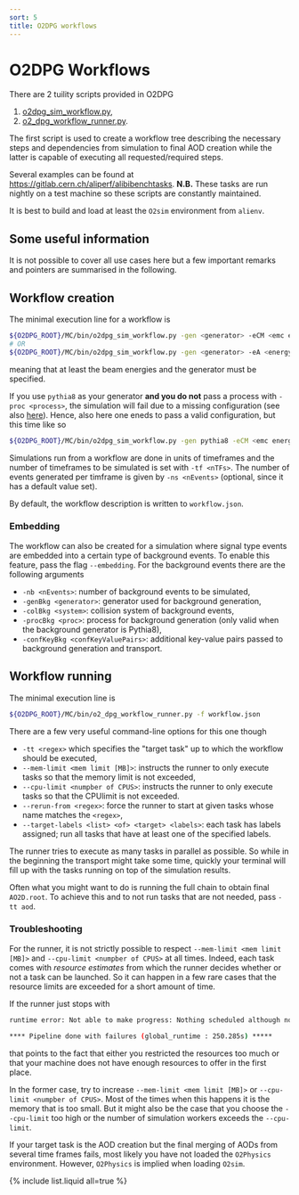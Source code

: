 ```yaml
---
sort: 5
title: O2DPG workflows
---
```


# O2DPG Workflows

There are 2 tuility scripts provided in O2DPG
1. [o2dpg_sim_workflow.py](https://github.com/AliceO2Group/O2DPG/blob/master/MC/bin/o2dpg_sim_workflow.py),
1. [o2_dpg_workflow_runner.py](https://github.com/AliceO2Group/O2DPG/blob/master/MC/bin/o2_dpg_workflow_runner.py).

The first script is used to create a workflow tree describing the necessary steps and dependencies from simulation to final AOD creation while the latter is capable of executing all requested/required steps.

Several examples can be found at <https://gitlab.cern.ch/aliperf/alibibenchtasks>. **N.B.** These tasks are run nightly on a test machine so these scripts are constantly maintained.

It is best to build and load at least the `O2sim` environment from `alienv`.

## Some useful information

It is not possible to cover all use cases here but a few important remarks and pointers are summarised in the following.

## Workflow creation

The minimal execution line for a workflow is
```bash
${O2DPG_ROOT}/MC/bin/o2dpg_sim_workflow.py -gen <generator> -eCM <emc energy  [GeV]>
# OR
${O2DPG_ROOT}/MC/bin/o2dpg_sim_workflow.py -gen <generator> -eA <energy of first incoming beam [GeV]> -eB <energy of second incoming beam [GEV]>
```
meaning that at least the beam energies and the generator must be specified.

If you use `pythia8` as your generator **and you do not** pass a process with `-proc <process>`, the simulation will fail due to a missing configuration (see also [here](../generators/generatorso2.md#pythia8)). Hence, also here one eneds to pass a valid configuration, but this time like so
```bash
${O2DPG_ROOT}/MC/bin/o2dpg_sim_workflow.py -gen pythia8 -eCM <emc energy  [GeV]> -confKey "GeneratorPythia8.config=<path/to/config>"
```

Simulations run from a workflow are done in units of timeframes and the number of timeframes to be simulated is set with `-tf <nTFs>`. The number of events generated per timframe is given by `-ns <nEvents>` (optional, since it has a default value set).

By default, the workflow description is written to `workflow.json`.

### Embedding

The workflow can also be created for a simulation where signal type events are embedded into a certain type of background events. To enable this feature, pass the flag `--embedding`. For the background events there are the following arguments
* `-nb <nEvents>`: number of background events to be simulated,
* `-genBkg <generator>`: generator used for background generation,
* `-colBkg <system>`: collision system of background events,
* `-procBkg <proc>`: process for background generation (only valid when the background generator is Pythia8),
* `-confKeyBkg <confKeyValuePairs>`: additional key-value pairs passed to background generation and transport.

## Workflow running

The minimal execution line is
```bash
${O2DPG_ROOT}/MC/bin/o2_dpg_workflow_runner.py -f workflow.json
```
There are a few very useful command-line options for this one though
* `-tt <regex>` which specifies the "target task" up to which the workflow should be executed,
* `--mem-limit <mem limit [MB]>`: instructs the runner to only execute tasks so that the memory limit is not exceeded,
* `--cpu-limit <numpber of CPUS>`: instructs the runner to only execute tasks so that the CPUlimit is not exceeded.
* `--rerun-from <regex>`: force the runner to start at given tasks whose name matches the `<regex>`,
* `--target-labels <list> <of> <target> <labels>`: each task has labels assigned; run all tasks that have at least one of the specified labels.

The runner tries to execute as many tasks in parallel as possible. So while in the beginning the transport might take some time, quickly your terminal will fill up with the tasks running on top of the simulation results.

Often what you might want to do is running the full chain to obtain final `AO2D.root`. To achieve this and to not run tasks that are not needed, pass `-tt aod`.

### Troubleshooting

For the runner, it is not strictly possible to respect `--mem-limit <mem limit [MB]>` and `--cpu-limit <numpber of CPUS>` at all times. Indeed, each task comes with *resource estimates* from which the runner decides whether or not a task can be launched. So it can happen in a few rare cases that the resource limits are exceeded for a short amount of time.

If the runner just stops with
```bash
runtime error: Not able to make progress: Nothing scheduled although non-zero candidate set

**** Pipeline done with failures (global_runtime : 250.285s) *****
```
that points to the fact that either you restricted the resources too much or that your machine does not have enough resources to offer in the first place.

In the former case, try to increase `--mem-limit <mem limit [MB]>` or `--cpu-limit <numpber of CPUS>`. Most of the times when this happens it is the memory that is too small. But it might also be the case that you choose the `--cpu-limit` too high or the number of simulation workers exceeds the `--cpu-limit`.

If your target task is the AOD creation but the final merging of AODs from several time frames fails, most likely you have not loaded the `O2Physics` environment. However, `O2Physics` is implied when loading `O2sim`.

{% include list.liquid all=true %}
